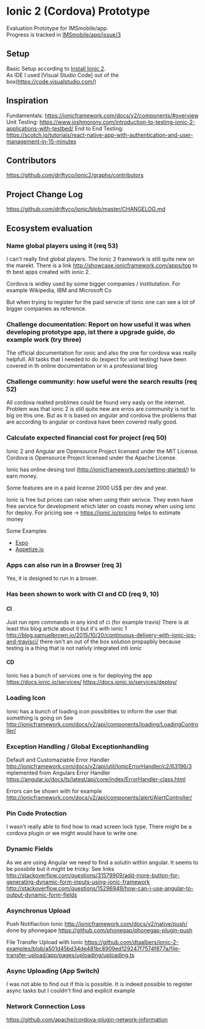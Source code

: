 # Ionic 2 (Cordova)  Prototype

Evaluation Prototype for IMSmobile/app.  
Progress is tracked in [IMSmobile/app/issue/3](https://github.com/IMSmobile/app/issues/3)

## Setup
Basic Setup according to [Install Ionic 2](https://ionicframework.com/docs/v2/intro/installation/).  
As IDE I used [Visual Studio Code] out of the box(https://code.visualstudio.com/)

## Inspiration
Fundamentals: https://ionicframework.com/docs/v2/components/#overview
Unit Testing: https://www.joshmorony.com/introduction-to-testing-ionic-2-applications-with-testbed/
End to End Testing:  https://scotch.io/tutorials/react-native-app-with-authentication-and-user-management-in-15-minutes  

## Contributors
https://github.com/driftyco/ionic2/graphs/contributors


## Project Change Log
https://github.com/driftyco/ionic/blob/master/CHANGELOG.md

## Ecosystem evaluation



### Name global players using it (req 53) 
I can't really find global players. The Ionic 2 framework is still quite new on the marekt. There is a link http://showcase.ionicframework.com/apps/top to th best apps created with ionic 2.

Cordova is widley used by some bigger companies / institutation. For example Wikipedia, IBM and Microsoft Co

But when trying to register for the paid servcie of ionic one can see a lot of bigger companies as reference.



### Challenge documentation: Report on how useful it was when developing prototype app, ist there a upgrade guide, do example work (try three)
The official documentation for ionic and also the one for cordova was really helpfull. All tasks that I needed to do (expect for unit testing) have been covered in th online documentation or in a professional blog 


### Challenge community: how useful were the search results (req 52)
All cordova realted problmes could be found very easly on the internet. Problem was that ionic 2 is still quite new are erros are community is not to big on this one. But as it is based on angular and cordova the problems that are according to angular or cordova have been covered really good.

### Calculate expected financial cost for project (req 50)
Ionic 2 and Angular are Opensource Project licensed under the MIT License.
Cordova is Opensource Project licensed under the Apache License.

Ionic has online desing tool (http://ionicframework.com/getting-started/) to earn money.

Some features are in a paid license 2000 US$ per dev and year. 

Ionic is free but prices can raise when using their serivce. They even have free service for development which later on coasts money when using ionc for deploy. For pricing see -> https://ionic.io/pricing helps to estimate money

Some Examples
- [Expo](https://expo.io/)
- [Appetize.io](https://appetize.io/)

### Apps can also run in a Browser (req 3)
Yes, it is designed to run in a broser.

### Has been shown to work with CI and CD (req 9, 10)
#### CI
Just run npm commands in any kind of ci (for example travis)
There is at least this blog article about it but it's with ionic 1
http://blog.samuelbrown.io/2015/10/20/continuous-delivery-with-ionic-ios-and-travisci/ there isn't an out of the box solution propapbly because testing is a thing that is not nativly integrated inti ionic

#### CD
Ionic has a bunch of services one is for deploying the app https://docs.ionic.io/services/
https://docs.ionic.io/services/deploy/

### Loading Icon
Ionic has a bunch of loading icon possiblities to inform the user that something is going on
See http://ionicframework.com/docs/v2/api/components/loading/LoadingController/

### Exception Handling / Global Exceptionhandling
Default and Customaziable Error Handler http://ionicframework.com/docs/v2/api/util/IonicErrorHandler/c2/63196/3
mplemented from Angulars Error Handler https://angular.io/docs/ts/latest/api/core/index/ErrorHandler-class.html

Errors can be shown with for example http://ionicframework.com/docs/v2/api/components/alert/AlertController/

###  Pin Code Protection
I wasn't really able to find how to read screen lock type. There might be a cordova plugin or we might would have to write one.

###  Dynamic Fields
As we are using Angular we need to find a solutin within angular. It seems to be possbile but it might be tricky.
See links
http://stackoverflow.com/questions/31579909/add-more-button-for-generating-dynamic-form-inputs-using-ionic-framework
http://stackoverflow.com/questions/15296949/how-can-i-use-angular-to-output-dynamic-form-fields


### Asynchronus Upload
Push Notifiaction Ionic http://ionicframework.com/docs/v2/native/push/  done by phonegape https://github.com/phonegap/phonegap-plugin-push


File Transfer Upload with Ionic https://github.com/dtaalbers/ionic-2-examples/blob/a501d45bd34de481bc8909ed129247f7574f877a/file-transfer-upload/app/pages/uploading/uploading.ts


### Async Uploading (App Switch)
I was not able to find out if this is possible. It is indeed possible to register async tasks but I couldn't find and explicit example

### Network Connection Loss
https://github.com/apache/cordova-plugin-network-information

